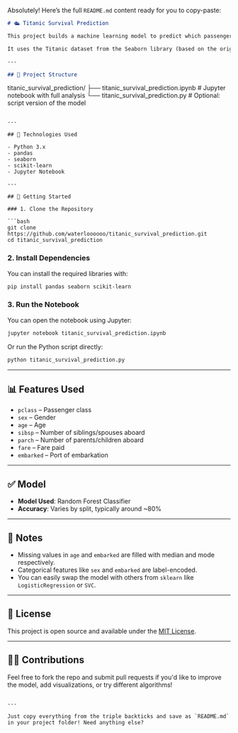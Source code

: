 Absolutely! Here’s the full `README.md` content ready for you to copy-paste:

```markdown
# 🛳️ Titanic Survival Prediction

This project builds a machine learning model to predict which passengers survived the Titanic disaster using features like age, class, fare, and more.

It uses the Titanic dataset from the Seaborn library (based on the original Kaggle dataset), and applies basic preprocessing, feature encoding, and classification using a Random Forest model.

---

## 📂 Project Structure

```

titanic\_survival\_prediction/
├── titanic\_survival\_prediction.ipynb   # Jupyter notebook with full analysis
└── titanic\_survival\_prediction.py      # Optional: script version of the model

````

---

## 🧰 Technologies Used

- Python 3.x
- pandas
- seaborn
- scikit-learn
- Jupyter Notebook

---

## 🚀 Getting Started

### 1. Clone the Repository

```bash
git clone https://github.com/waterloooooo/titanic_survival_prediction.git
cd titanic_survival_prediction
````

### 2. Install Dependencies

You can install the required libraries with:

```bash
pip install pandas seaborn scikit-learn
```

### 3. Run the Notebook

You can open the notebook using Jupyter:

```bash
jupyter notebook titanic_survival_prediction.ipynb
```

Or run the Python script directly:

```bash
python titanic_survival_prediction.py
```

---

## 📊 Features Used

* `pclass` – Passenger class
* `sex` – Gender
* `age` – Age
* `sibsp` – Number of siblings/spouses aboard
* `parch` – Number of parents/children aboard
* `fare` – Fare paid
* `embarked` – Port of embarkation

---

## ✅ Model

* **Model Used**: Random Forest Classifier
* **Accuracy**: Varies by split, typically around \~80%

---

## 📌 Notes

* Missing values in `age` and `embarked` are filled with median and mode respectively.
* Categorical features like `sex` and `embarked` are label-encoded.
* You can easily swap the model with others from `sklearn` like `LogisticRegression` or `SVC`.

---

## 📄 License

This project is open source and available under the [MIT License](LICENSE).

---

## 🙋‍♀️ Contributions

Feel free to fork the repo and submit pull requests if you'd like to improve the model, add visualizations, or try different algorithms!

```

---

Just copy everything from the triple backticks and save as `README.md` in your project folder! Need anything else?
```

